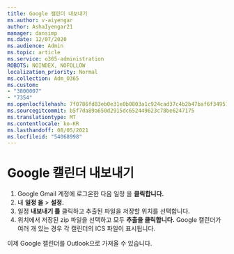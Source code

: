 ```yaml
---
title: Google 캘린더 내보내기
ms.author: v-aiyengar
author: AshaIyengar21
manager: dansimp
ms.date: 12/07/2020
ms.audience: Admin
ms.topic: article
ms.service: o365-administration
ROBOTS: NOINDEX, NOFOLLOW
localization_priority: Normal
ms.collection: Adm_O365
ms.custom:
- "3800007"
- "7354"
ms.openlocfilehash: 7f0786fd83eb0e31e0b0803a1c924cad37c4b2b47baf6f3495175c8a7bd7b91d
ms.sourcegitcommit: b5f7da89a650d2915dc652449623c78be6247175
ms.translationtype: MT
ms.contentlocale: ko-KR
ms.lasthandoff: 08/05/2021
ms.locfileid: "54068998"
---
```

# <a name="export-your-google-calendar"></a>Google 캘린더 내보내기

1. Google Gmail 계정에 로그온한 다음 일정 을 **클릭합니다.**
1. 내 **일정 을**  >  **설정.**
1. 일정 **내보내기 를** 클릭하고 추출된 파일을 저장할 위치를 선택합니다.
1. 위치에서 저장된 zip 파일을 선택하고 모두 **추출을 클릭합니다.**
   Google 캘린더가 여러 개 있는 경우 각 캘린더의 ICS 파일이 표시됩니다.

이제 Google 캘린더를 Outlook으로 가져올 수 있습니다.